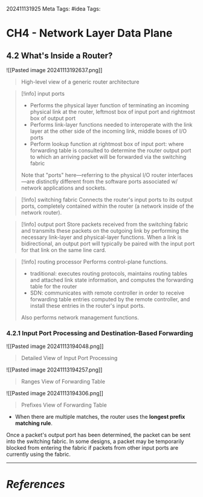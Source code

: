 202411131925
Meta Tags: #idea 
Tags:

# CH4 - Network Layer Data Plane

## 4.2 What's Inside a Router?

![[Pasted image 20241113192637.png]]
> High-level view of a generic router architecture

>[!info] input ports
>- Performs the physical layer function of terminating an incoming physical link at the router, leftmost box of input port and rightmost box of output port
>- Performs link-layer functions needed to interoperate with the link layer at the other side of the incoming link, middle boxes of I/O ports
>- Perform lookup function at rightmost box of input port: where forwarding table is consulted to determine the router output port to which an arriving packet will be forwarded via the switching fabric
>
>Note that "ports" here—referring to the physical I/O router interfaces—are distinctly different from the software ports associated w/ network applications and sockets.

>[!info] switching fabric
>Connects the router's input ports to its output ports, completely contained within the router (a network inside of the network router).

>[!info] output port
>Store packets received from the switching fabric and transmits these packets on the outgoing link by performing the necessary link-layer and physical-layer functions. When a link is bidirectional, an output port will typically be paired with the input port for that link on the same line card.

>[!info] routing processor
>Performs control-plane functions.
>
>- traditional: executes routing protocols, maintains routing tables and attached link state information, and computes the forwarding table for the router
>- SDN: communicates with remote controller in order to receive forwarding table entries computed by the remote controller, and install these entries in the router's input ports.
>  
>  Also performs network management functions.

### 4.2.1 Input Port Processing and Destination-Based Forwarding

![[Pasted image 20241113194048.png]]
> Detailed View of Input Port Processing

![[Pasted image 20241113194257.png]]
>Ranges View of Forwarding Table

![[Pasted image 20241113194306.png]]
>Prefixes View of Forwarding Table

- When there are multiple matches, the router uses the **longest prefix matching rule**.

Once a packet's output port has been determined, the packet can be sent into the switching fabric. In some designs, a packet may be temporarily blocked from entering the fabric if packets from other input ports are currently using the fabric.

---
# *References*